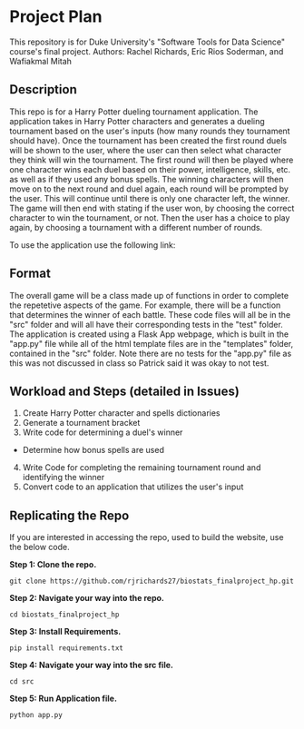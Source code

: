 # Project Plan

This repository is for Duke University's "Software Tools for Data Science" course's final project. 
Authors: Rachel Richards, Eric Rios Soderman, and Wafiakmal Mitah

## Description
This repo is for a Harry Potter dueling tournament application. The application takes in Harry Potter characters and generates a dueling tournament based on the user's inputs (how many rounds they tournament should have). Once the tournament has been created the first round duels will be shown to the user, where the user can then select what character they think will win the tournament. The first round will then be played where one character wins each duel based on their power, intelligence, skills, etc. as well as if they used any bonus spells. The winning characters will then move on to the next round and duel again, each round will be prompted by the user. This will continue until there is only one character left, the winner. The game will then end with stating if the user won, by choosing the correct character to win the tournament, or not. Then the user has a choice to play again, by choosing a tournament with a different number of rounds.

To use the application use the following link: 

## Format
The overall game will be a class made up of functions in order to complete the repetetive aspects of the game. For example, there will be a function that determines the winner of each battle. These code files will all be in the "src" folder and will all have their corresponding tests in the "test" folder. The application is created using a Flask App webpage, which is built in the "app.py" file while all of the html template files are in the "templates" folder, contained in the "src" folder. Note there are no tests for the "app.py" file as this was not discussed in class so Patrick said it was okay to not test.

## Workload and Steps (detailed in Issues)
1. Create Harry Potter character and spells dictionaries
2. Generate a tournament bracket
3. Write code for determining a duel's winner
  * Determine how bonus spells are used
4. Write Code for completing the remaining tournament round and identifying the winner
5. Convert code to an application that utilizes the user's input


## Replicating the Repo

If you are interested in accessing the repo, used to build the website, use the below code.

**Step 1: Clone the repo.**

```
git clone https://github.com/rjrichards27/biostats_finalproject_hp.git
```

**Step 2: Navigate your way into the repo.**

```
cd biostats_finalproject_hp
```

**Step 3: Install Requirements.**

```
pip install requirements.txt
```

**Step 4: Navigate your way into the src file.**

```
cd src
```

**Step 5: Run Application file.**

```
python app.py
```
